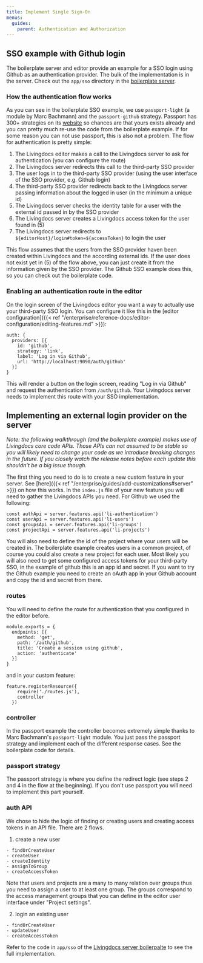 ```yaml
---
title: Implement Single Sign-On
menus:
  guides:
    parent: Authentication and Authorization
---
```


## SSO example with Github login

The boilerplate server and editor provide an example for a SSO login using Github as an authentication provider.
The bulk of the implementation is in the server. Check out the `app/sso` directory in the [boilerplate server](https://github.com/livingdocsIO/livingdocs-server-boilerplate).

### How the authentication flow works

As you can see in the boilerplate SSO example, we use `passport-light` (a module by Marc Bachmann) and the `passport-github` strategy. Passport has 300+ strategies on its [website](http://www.passportjs.org/) so chances are that yours exists already and you can pretty much re-use the code from the boilerplate example.
If for some reason you can not use passport, this is also not a problem. The flow for authentication is pretty simple:
1. The Livingdocs editor makes a call to the Livingdocs server to ask for authentication (you can configure the route)
2. The Livingdocs server redirects this call to the third-party SSO provider
3. The user logs in to the third-party SSO provider (using the user interface of the SSO provider, e.g. Github login)
4. The third-party SSO provider redirects back to the Livingdocs server passing information about the logged in user (in the minimum a unique id)
5. The Livingdocs server checks the identity table for a user with the external id passed in by the SSO provider
6. The Livingdocs server creates a Livingdocs access token for the user found in (5)
7. The Livingdocs server redirects to `${editorHost}/login#token=${accessToken}` to login the user

This flow assumes that the users from the SSO provider haven been created within Livingdocs and the according external ids. If the user does not exist yet in (5) of the flow above, you can just create it from the information given by the SSO provider. The Github SSO example does this, so you can check out the boilerplate code.

### Enabling an authentication route in the editor

On the login screen of the Livingdocs editor you want a way to actually use your third-party SSO login. You can configure it like this in the [editor configuration]({{< ref "/enterprise/reference-docs/editor-configuration/editing-features.md" >}}):
```
auth: {
  providers: [{
    id: 'github',
    strategy: 'link',
    label: 'Log in via Github',
    url: 'http://localhost:9090/auth/github'
  }]
}
```

This will render a button on the login screen, reading "Log in via Github" and request the authentication from `/auth/github`. Your Livingdocs server needs to implement this route with your SSO implementation.

## Implementing an external login provider on the server

*Note: the following walkthrough (and the boilerplate example) makes use of Livingdocs core code APIs. Those APIs can not assumed to be stable so you will likely need to change your code as we introduce breaking changes in the future. If you closely watch the release notes before each update this shouldn't be a big issue though.*

The first thing you need to do is to create a new custom feature in your server. See [here]({{< ref "/enterprise/guides/add-customizations#server" >}}) on how this works.
In the `index.js` file of your new feature you will need to gather the Livingdocs APIs you need. For Github we used the following:
```
const authApi = server.features.api('li-authentication')
const userApi = server.features.api('li-users')
const groupsApi = server.features.api('li-groups')
const projectApi = server.features.api('li-projects')
```

You will also need to define the id of the project where your users will be created in. The boilerplate example creates users in a common project, of course you could also create a new project for each user.
Most likely you will also need to get some configured access tokens for your third-party SSO, in the example of github this is an app id and secret. If you want to try the Github example you need to create an oAuth app in your Github account and copy the id and secret from there.

### routes

You will need to define the route for authentication that you configured in the editor before.
```
module.exports = {
  endpoints: [{
    method: 'get',
    path: '/auth/github',
    title: 'Create a session using github',
    action: 'authenticate'
  }]
}
```

and in your custom feature:
```
feature.registerResource({
    require('./routes.js'),
    controller
  })
```

### controller

In the passport example the controller becomes extremely simple thanks to Marc Bachmann's `passport-light` module. You just pass the passport strategy and implement each of the different response cases. See the boilerplate code for details.

### passport strategy

The passport strategy is where you define the redirect logic (see steps 2 and 4 in the flow at the beginning). If you don't use passport you will need to implement this part yourself.

### auth API

We chose to hide the logic of finding or creating users and creating access tokens in an API file. There are 2 flows.
1. create a new user

```
- findOrCreateUser
- createUser
- createIdentity
- assignToGroup
- createAccessToken
```

Note that users and projects are a many to many relation over groups thus you need to assign a user to at least one group. The groups correspond to the access management groups that you can define in the editor user interface under "Project settings".

2. login an existing user

```
- findOrCreateUser
- updateUser
- createAccessToken
```

Refer to the code in `app/sso` of the [Livingdocs server boilerpalte](https://github.com/livingdocsIO/livingdocs-server-boilerplate) to see the full implementation.
